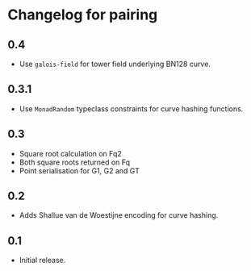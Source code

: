 # Changelog for pairing

## 0.4

* Use `galois-field` for tower field underlying BN128 curve.

## 0.3.1

* Use `MonadRandom` typeclass constraints for curve hashing functions.

## 0.3

- Square root calculation on Fq2
- Both square roots returned on Fq
- Point serialisation for G1, G2 and GT

## 0.2

* Adds Shallue van de Woestijne encoding for curve hashing.

## 0.1

* Initial release.
